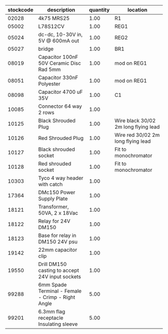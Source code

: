 |stockcode|description|quantity|location|
|---------|-----------|--------|--------|
|02028|4k75 MRS25|1.00|R1|
|05002|L78S12CV|1.00|REG1|
|05024|dc-dc, 10-30V in,  5V @ 600mA out|1.00|REG2|
|05027|bridge|1.00|BR1|
|08019|Capacitor 100nF 50V Ceramic Disc Rad 5mm|1.00|mod on REG1|
|08051|Capacitor 330nF Polyester|1.00|mod on REG1|
|08098|Capacitor 4700 uF 35V|1.00|C1|
|10085|Connector  64 way 2 rows|1.00||
|10125|Black Shrouded Plug|1.00|Wire black 30/02 2m long flying lead|
|10126|Red Shrouded Plug|1.00|Wire red 30/02 2m long flying lead|
|10127|Black shrouded socket|1.00|Fit to monochromator |
|10128|Red shrouded socket|1.00|Fit to monochromator |
|10303|Tyco 4 way header with catch|1.00||
|17364|DMc150 Power Supply Plate|1.00||
|18121|Transformer, 50VA, 2 x 18Vac|1.00||
|18122|Relay for 24V DM150|1.00||
|18123|Base for relay in DM150 24V psu|1.00||
|19142|22mm capacitor clip|1.00||
|19550|Drill DM150 casting to accept 24V input sockets|1.00||
|99288|6mm Spade Terminal - Female - Crimp - Right Angle|5.00||
|99201|6.3mm flag receptacle Insulating sleeve|5.00||
